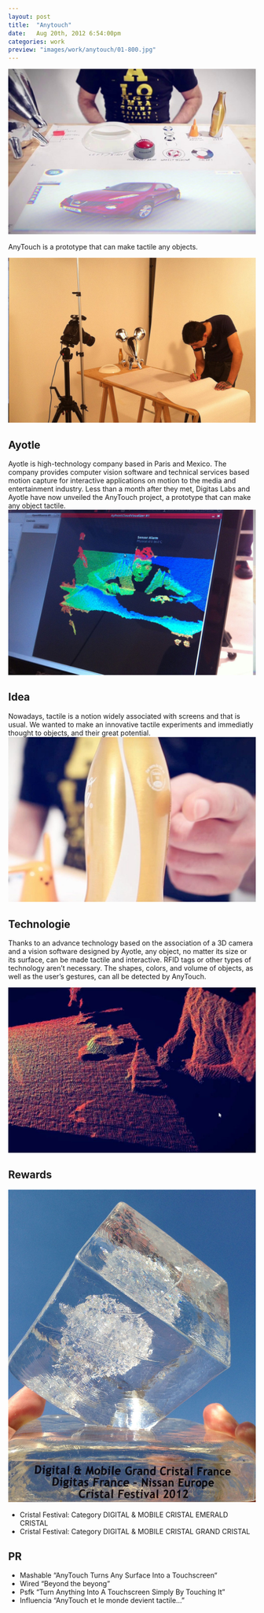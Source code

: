 ```yaml
---
layout: post
title:  "Anytouch"
date: 	Aug 20th, 2012 6:54:00pm
categories: work
preview: "images/work/anytouch/01-800.jpg"
---
```

![Anytouch](/images/work/anytouch/01.jpg)

AnyTouch is a prototype that can make tactile any objects.

![Anytouch](/images/work/anytouch/03.jpg)

## Ayotle
Ayotle is high-technology company based in Paris and Mexico. The company provides computer vision software and technical services based motion capture for interactive applications on motion to the media and entertainment industry. Less than a month after they met, Digitas Labs and Ayotle have now unveiled the AnyTouch project, a prototype that can make any object tactile.
![Anytouch](/images/work/anytouch/02.jpg)

## Idea
Nowadays, tactile is a notion widely associated with screens and that is usual. We wanted to make an innovative tactile experiments and immediatly thought to objects, and their great potential.
![Anytouch](/images/work/anytouch/05.jpg)


## Technologie
Thanks to an advance technology based on the association of a 3D camera and a vision software designed by Ayotle, any object, no matter its size or its surface, can be made tactile and interactive. RFID tags or other types of technology aren’t necessary. The shapes, colors, and volume of objects, as well as the user’s gestures, can all be detected by AnyTouch.

![Anytouch](/images/work/anytouch/06.jpg)

## Rewards
![Anytouch](/images/work/anytouch/04.jpg)

- Cristal Festival: Category DIGITAL & MOBILE CRISTAL EMERALD CRISTAL
- Cristal Festival: Category DIGITAL & MOBILE CRISTAL GRAND CRISTAL

## PR
- Mashable “AnyTouch Turns Any Surface Into a Touchscreen“ 
- Wired “Beyond the beyong”
- Psfk “Turn Anything Into A Touchscreen Simply By Touching It”
- Influencia “AnyTouch et le monde devient tactile…”